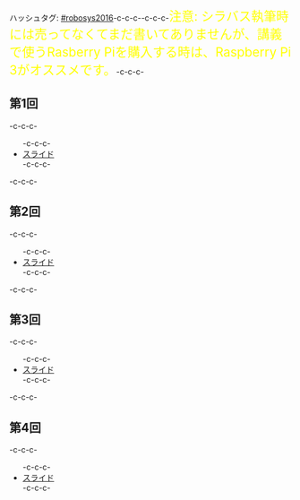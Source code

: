 ハッシュタグ: <a href="https://twitter.com/hashtag/robosys2016?f=tweets&amp;vertical=default" target="_blank">#robosys2016</a>-c-c-c--c-c-c-<span style="color: #ffff00; font-size: 160%;">注意: シラバス執筆時には売ってなくてまだ書いてありませんが、講義で使うRasberry Piを購入する時は、Raspberry Pi 3がオススメです。</span>-c-c-c-<h2>第1回</h2>-c-c-c-<ul>-c-c-c- 	<li><a href="https://lab.ueda.asia/?presenpress=%e3%83%ad%e3%83%9c%e3%83%83%e3%83%88%e3%82%b7%e3%82%b9%e3%83%86%e3%83%a0%e5%ad%a6">スライド</a></li>-c-c-c-</ul>-c-c-c-<h2>第2回</h2>-c-c-c-<ul>-c-c-c- 	<li><a href="https://lab.ueda.asia/?presenpress=%e3%83%ad%e3%83%9c%e3%83%83%e3%83%88%e3%82%b7%e3%82%b9%e3%83%86%e3%83%a0%e5%ad%a62016%e7%ac%ac2%e5%9b%9e" target="_blank">スライド</a></li>-c-c-c-</ul>-c-c-c-<h2>第3回</h2>-c-c-c-<ul>-c-c-c- 	<li><a href="https://lab.ueda.asia/?presenpress=%e3%83%ad%e3%83%9c%e3%83%83%e3%83%88%e3%82%b7%e3%82%b9%e3%83%86%e3%83%a0%e5%ad%a62016%e7%ac%ac3%e5%9b%9e-2">スライド</a></li>-c-c-c-</ul>-c-c-c-<h2>第4回</h2>-c-c-c-<ul>-c-c-c- 	<li><a href="https://lab.ueda.asia/?presenpress=%e3%83%ad%e3%83%9c%e3%83%83%e3%83%88%e3%82%b7%e3%82%b9%e3%83%86%e3%83%a0%e5%ad%a62016%e7%ac%ac3%e5%9b%9e">スライド</a></li>-c-c-c-</ul>
